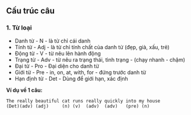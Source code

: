 ## Cấu trúc câu

### 1. Từ loại
- Danh từ - N - là từ chỉ cái danh
- Tính từ - Adj - là từ chỉ tính chất của danh từ (đẹp, già, xấu, trẻ)
- Động từ - V - từ nêu lên hành động
- Trạng từ - Adv - từ nêu ra trạng thái, tình trạng - (chạy nhanh - chậm)
- Đại từ - Pro - Đại diện cho danh từ
- Giới từ - Pre - in, on, at, with, for - đứng trước danh từ
- Hạn định từ - Det - Dùng để giới hạn, xác định

**Ví dụ về 1 câu:**
```
The really beautiful cat runs really quickly into my house
(Det)(adv) (adj)     (n) (v)  (adv)  (adv)   (pre) (n)
```
